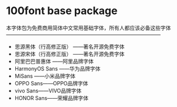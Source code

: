 # 100font base package

本字体包为免费商用简体中文常用基础字体，所有人都应该必备这些字体
——————————————————————————————

- 思源黑体（行高修正版） ——著名开源免费字体
- 思源宋体（行高修正版） ——著名开源免费字体
- 阿里巴巴普惠体 ——阿里品牌字体
- HarmonyOS Sans ——华为品牌字体
- MiSans ——小米品牌字体
- OPPO Sans——OPPO品牌字体
- vivo Sans——VIVO品牌字体
- HONOR Sans——荣耀品牌字体
